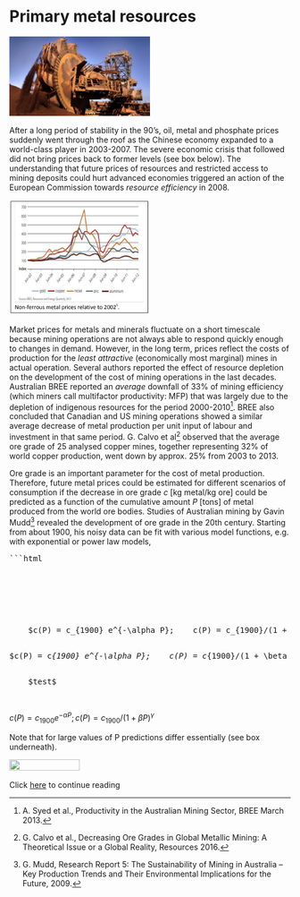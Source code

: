 
# Primary metal resources

<img src="Photo2.1.jpg" width="50%" height="50%">

After a long period of stability in the 90’s, oil, metal and phosphate prices suddenly went through the
roof as the Chinese economy expanded to a world-class player in 2003-2007. The severe economic
crisis that followed did not bring prices back to former levels (see box below). The understanding that
future prices of resources and restricted access to mining deposits could hurt advanced economies
triggered an action of the European Commission towards *resource efficiency* in 2008.

<img src="Photo2.2.png" width="50%" height="50%">

Market prices for metals and minerals fluctuate
on a short timescale because mining operations
are not always able to respond quickly enough to
changes in demand. However, in the long term,
prices reflect the costs of production for the *least
attractive* (economically most marginal) mines
in actual operation. Several authors reported the
effect of resource depletion on the development
of the cost of mining operations in the last
decades. Australian BREE reported an *average*
downfall of 33% of mining efficiency (which
miners call multifactor productivity: MFP) that
was largely due to the depletion of indigenous
resources for the period 2000-2010[^1]. BREE also
concluded that Canadian and US mining
operations showed a similar average decrease of
metal production per unit input of labour and investment in that same period. G. Calvo et al[^2] observed
that the average ore grade of 25 analysed copper mines, together representing 32% of world copper
production, went down by approx. 25% from 2003 to 2013.

Ore grade is an important parameter for the cost
of metal production. Therefore, future metal
prices could be estimated for different scenarios
of consumption if the decrease in ore grade
$c$ [kg metal/kg ore] could be predicted as a
function of the cumulative amount $P$ [tons] of
metal produced from the world ore bodies.
Studies of Australian mining by Gavin Mudd[^3]
revealed the development of ore grade in the
20th century. Starting from about 1900, his noisy
data can be fit with various model functions, e.g.
with exponential or power law models,

<pre>
```html
<html>
  <head>
    <link
      rel="stylesheet"
      href="https://cdn.jsdelivr.net/npm/katex@0.16.8/dist/katex.min.css"
      integrity="sha384-GvrOXuhMATgEsSwCs4smul74iXGOixntILdUW9XmUC6+HX0sLNAK3q71HotJqlAn"
      crossorigin="anonymous"
    />
    <script src="https://cdn.jsdelivr.net/npm/katex@0.16.8/dist/contrib/auto-render.min.js" integrity="sha384-+VBxd3r6XgURycqtZ117nYw44OOcIax56Z4dCRWbxyPt0Koah1uHoK0o4+/RRE05" crossorigin="anonymous"></script>
  </head>
  <body>
    $c(P) = c_{1900} e^{-\alpha P};    c(P) = c_{1900}/(1 + \beta P)^\gamma$
    <p>$c(P) = c<em>{1900} e^{-\alpha P};    c(P) = c</em>{1900}/(1 + \beta P)^\gamma$</p>
    $test$
  </body>
</html>
</pre>

$c(P) = c_{1900} e^{-\alpha P};    c(P) = c_{1900}/(1 + \beta P)^\gamma$

Note that for large values of P predictions differ
essentially (see box underneath).

<img src="Photo2.3.png" width="50%" height="50%">

Click [here](https://njeapp2.github.io/RWE-Track/Atom3/Page3) to continue reading 

[^1]: A. Syed et al., Productivity in the Australian Mining Sector, BREE March 2013.
[^2]:G. Calvo et al., Decreasing Ore Grades in Global Metallic Mining: A Theoretical Issue or a Global Reality, Resources 2016.
[^3]: G. Mudd, Research Report 5: The Sustainability of Mining in Australia – Key Production Trends and Their Environmental Implications for the Future, 2009.
